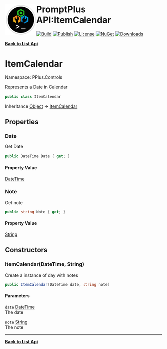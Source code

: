 # <img align="left" width="100" height="100" src="../images/icon.png">PromptPlus API:ItemCalendar 

[![Build](https://github.com/FRACerqueira/PromptPlus/workflows/Build/badge.svg)](https://github.com/FRACerqueira/PromptPlus/actions/workflows/build.yml)
[![Publish](https://github.com/FRACerqueira/PromptPlus/actions/workflows/publish.yml/badge.svg)](https://github.com/FRACerqueira/PromptPlus/actions/workflows/publish.yml)
[![License](https://img.shields.io/github/license/FRACerqueira/PromptPlus)](https://github.com/FRACerqueira/PromptPlus/blob/master/LICENSE.md)
[![NuGet](https://img.shields.io/nuget/v/PromptPlus)](https://www.nuget.org/packages/PromptPlus/)
[![Downloads](https://img.shields.io/nuget/dt/PromptPlus)](https://www.nuget.org/packages/PromptPlus/)

[**Back to List Api**](./apis.md)

# ItemCalendar

Namespace: PPlus.Controls

Represents a Date in Calendar

```csharp
public class ItemCalendar
```

Inheritance [Object](https://docs.microsoft.com/en-us/dotnet/api/system.object) → [ItemCalendar](./pplus.controls.itemcalendar.md)

## Properties

### <a id="properties-date"/>**Date**

Get Date

```csharp
public DateTime Date { get; }
```

#### Property Value

[DateTime](https://docs.microsoft.com/en-us/dotnet/api/system.datetime)<br>

### <a id="properties-note"/>**Note**

Get note

```csharp
public string Note { get; }
```

#### Property Value

[String](https://docs.microsoft.com/en-us/dotnet/api/system.string)<br>

## Constructors

### <a id="constructors-.ctor"/>**ItemCalendar(DateTime, String)**

Create a instance of day with notes

```csharp
public ItemCalendar(DateTime date, string note)
```

#### Parameters

`date` [DateTime](https://docs.microsoft.com/en-us/dotnet/api/system.datetime)<br>
The date

`note` [String](https://docs.microsoft.com/en-us/dotnet/api/system.string)<br>
The note


- - -
[**Back to List Api**](./apis.md)
